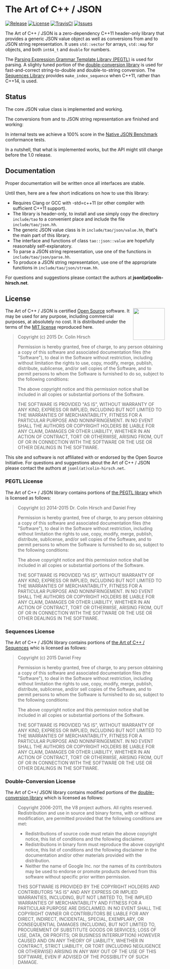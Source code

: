 # The Art of C++ / JSON

[![Release](https://img.shields.io/github/release/taocpp/json.svg)](https://github.com/taocpp/json/releases/latest)
[![License](https://img.shields.io/github/license/taocpp/json.svg)](#license)
[![TravisCI](https://travis-ci.org/taocpp/json.svg)](https://travis-ci.org/taocpp/json)
[![Issues](https://img.shields.io/github/issues/taocpp/json.svg)](https://github.com/taocpp/json/issues)

The Art of C++ / JSON is a zero-dependency C++11 header-only library that provides a generic JSON value object as well as conversions from and to JSON string representation. It uses `std::vector` for arrays, `std::map` for objects, and both `int64_t` and `double` for numbers.

The [Parsing Expression Grammar Template Library (PEGTL)](https://github.com/ColinH/PEGTL) is used for parsing. A slighty tuned portion of the [double-conversion library](https://github.com/google/double-conversion) is used for fast-and-correct string-to-double and double-to-string conversion. The [Sequences Library](https://github.com/taocpp/sequences) provides `make_index_sequence` when C++11, rather than C++14, is used.

## Status

The core JSON value class is implemented and working.

The conversions from and to JSON string representation are finished and working:

In internal tests we achieve a 100% score in the [Native JSON Benchmark](https://github.com/miloyip/nativejson-benchmark) conformance tests.

In a nutshell, that what is implemented works, but the API might still change before the 1.0 release.

## Documentation

Proper documentation will be written once all interfaces are stable.

Until then, here are a few short indications on how to use this library:

* Requires Clang or GCC with -std=c++11 (or other compiler with sufficient C++11 support).
* The library is header-only, to install and use simply copy the directory `include/tao` to a convenient place and include the file `include/tao/json.hh`.
* The generic JSON value class is in `include/tao/json/value.hh`, that's the main part of this library.
* The interface and functions of class `tao::json::value` are hopefully reasonably self-explanatory.
* To parse a JSON string representation, use one of the functions in `include/tao/json/parse.hh`.
* To produce a JSON string representation, use one of the appropriate functions in `include/tao/json/stream.hh`.

For questions and suggestions please contact the authors at **jsonl(at)colin-hirsch.net**.

## License

<a href="http://www.opensource.org/"><img height="100" align="right" src="http://wiki.opensource.org/bin/download/OSI+Operations/Marketing+%26+Promotional+Collateral/OSI_certified_logo_vector.svg"></a>

The Art of C++ / JSON is certified [Open Source](http://www.opensource.org/docs/definition.html) software. It may be used for any purpose, including commercial purposes, at absolutely no cost. It is distributed under the terms of the [MIT license](http://www.opensource.org/licenses/mit-license.html) reproduced here.

> Copyright (c) 2015 Dr. Colin Hirsch
>
> Permission is hereby granted, free of charge, to any person obtaining a copy of this software and associated documentation files (the "Software"), to deal in the Software without restriction, including without limitation the rights to use, copy, modify, merge, publish, distribute, sublicense, and/or sell copies of the Software, and to permit persons to whom the Software is furnished to do so, subject to the following conditions:
>
> The above copyright notice and this permission notice shall be included in all copies or substantial portions of the Software.
>
> THE SOFTWARE IS PROVIDED "AS IS", WITHOUT WARRANTY OF ANY KIND, EXPRESS OR IMPLIED, INCLUDING BUT NOT LIMITED TO THE WARRANTIES OF MERCHANTABILITY, FITNESS FOR A PARTICULAR PURPOSE AND NONINFRINGEMENT. IN NO EVENT SHALL THE AUTHORS OR COPYRIGHT HOLDERS BE LIABLE FOR ANY CLAIM, DAMAGES OR OTHER LIABILITY, WHETHER IN AN ACTION OF CONTRACT, TORT OR OTHERWISE, ARISING FROM, OUT OF OR IN CONNECTION WITH THE SOFTWARE OR THE USE OR OTHER DEALINGS IN THE SOFTWARE.

This site and software is not affiliated with or endorsed by the Open Source Initiative. For questions and suggestions about the Art of C++ / JSON please contact the authors at `jsonl(at)colin-hirsch.net`.

### PEGTL License

The Art of C++ / JSON library contains portions of [the PEGTL library](https://github.com/ColinH/PEGTL) which is licensed as follows:

> Copyright (c) 2014-2015 Dr. Colin Hirsch and Daniel Frey
>
> Permission is hereby granted, free of charge, to any person obtaining a copy of this software and associated documentation files (the "Software"), to deal in the Software without restriction, including without limitation the rights to use, copy, modify, merge, publish, distribute, sublicense, and/or sell copies of the Software, and to permit persons to whom the Software is furnished to do so, subject to the following conditions:
>
> The above copyright notice and this permission notice shall be included in all copies or substantial portions of the Software.
>
> THE SOFTWARE IS PROVIDED "AS IS", WITHOUT WARRANTY OF ANY KIND, EXPRESS OR IMPLIED, INCLUDING BUT NOT LIMITED TO THE WARRANTIES OF MERCHANTABILITY, FITNESS FOR A PARTICULAR PURPOSE AND NONINFRINGEMENT. IN NO EVENT SHALL THE AUTHORS OR COPYRIGHT HOLDERS BE LIABLE FOR ANY CLAIM, DAMAGES OR OTHER LIABILITY, WHETHER IN AN ACTION OF CONTRACT, TORT OR OTHERWISE, ARISING FROM, OUT OF OR IN CONNECTION WITH THE SOFTWARE OR THE USE OR OTHER DEALINGS IN THE SOFTWARE.

### Sequences License

The Art of C++ / JSON library contains portions of [the Art of C++ / Sequences](https://github.com/taocpp/sequences) whic is licensed as follows:

> Copyright (c) 2015 Daniel Frey
>
> Permission is hereby granted, free of charge, to any person obtaining a copy of this software and associated documentation files (the "Software"), to deal in the Software without restriction, including without limitation the rights to use, copy, modify, merge, publish, distribute, sublicense, and/or sell copies of the Software, and to permit persons to whom the Software is furnished to do so, subject to the following conditions:
>
> The above copyright notice and this permission notice shall be included in all copies or substantial portions of the Software.
>
> THE SOFTWARE IS PROVIDED "AS IS", WITHOUT WARRANTY OF ANY KIND, EXPRESS OR IMPLIED, INCLUDING BUT NOT LIMITED TO THE WARRANTIES OF MERCHANTABILITY, FITNESS FOR A PARTICULAR PURPOSE AND NONINFRINGEMENT. IN NO EVENT SHALL THE AUTHORS OR COPYRIGHT HOLDERS BE LIABLE FOR ANY CLAIM, DAMAGES OR OTHER LIABILITY, WHETHER IN AN ACTION OF CONTRACT, TORT OR OTHERWISE, ARISING FROM, OUT OF OR IN CONNECTION WITH THE SOFTWARE OR THE USE OR OTHER DEALINGS IN THE SOFTWARE.

### Double-Conversion License

The Art of C++/ JSON library contains modified portions of the [double-conversion library](https://github.com/google/double-conversion) which is licensed as follows:

> Copyright 2006-2011, the V8 project authors. All rights reserved. Redistribution and use in source and binary forms, with or without modification, are permitted provided that the following conditions are met:
>
> * Redistributions of source code must retain the above copyright notice, this list of conditions and the following disclaimer.
> * Redistributions in binary form must reproduce the above copyright notice, this list of conditions and the following disclaimer in the documentation and/or other materials provided with the distribution.
> * Neither the name of Google Inc. nor the names of its contributors may be used to endorse or promote products derived from this software without specific prior written permission.
>
> THIS SOFTWARE IS PROVIDED BY THE COPYRIGHT HOLDERS AND CONTRIBUTORS "AS IS" AND ANY EXPRESS OR IMPLIED WARRANTIES, INCLUDING, BUT NOT LIMITED TO, THE IMPLIED WARRANTIES OF MERCHANTABILITY AND FITNESS FOR A PARTICULAR PURPOSE ARE DISCLAIMED. IN NO EVENT SHALL THE COPYRIGHT OWNER OR CONTRIBUTORS BE LIABLE FOR ANY DIRECT, INDIRECT, INCIDENTAL, SPECIAL, EXEMPLARY, OR CONSEQUENTIAL DAMAGES (INCLUDING, BUT NOT LIMITED TO, PROCUREMENT OF SUBSTITUTE GOODS OR SERVICES; LOSS OF USE, DATA, OR PROFITS; OR BUSINESS INTERRUPTION) HOWEVER CAUSED AND ON ANY THEORY OF LIABILITY, WHETHER IN CONTRACT, STRICT LIABILITY, OR TORT (INCLUDING NEGLIGENCE OR OTHERWISE) ARISING IN ANY WAY OUT OF THE USE OF THIS SOFTWARE, EVEN IF ADVISED OF THE POSSIBILITY OF SUCH DAMAGE.
